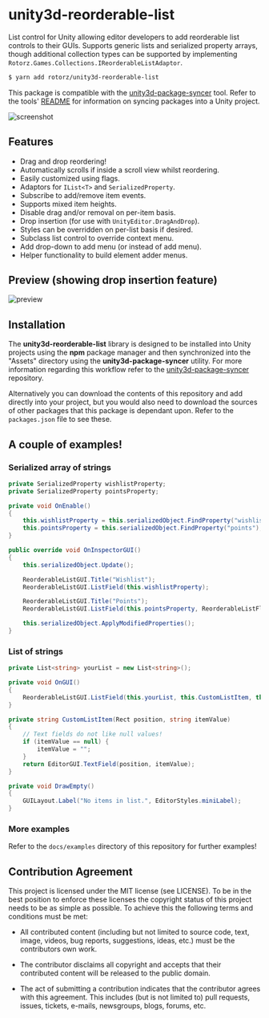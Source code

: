 # unity3d-reorderable-list

List control for Unity allowing editor developers to add reorderable list controls to
their GUIs. Supports generic lists and serialized property arrays, though additional
collection types can be supported by implementing `Rotorz.Games.Collections.IReorderableListAdaptor`.


```sh
$ yarn add rotorz/unity3d-reorderable-list
```

This package is compatible with the [unity3d-package-syncer][tool] tool. Refer to the
tools' [README][tool] for information on syncing packages into a Unity project.

[tool]: https://github.com/rotorz/unity3d-package-syncer

![screenshot](screenshot.png)


## Features

- Drag and drop reordering!
- Automatically scrolls if inside a scroll view whilst reordering.
- Easily customized using flags.
- Adaptors for `IList<T>` and `SerializedProperty`.
- Subscribe to add/remove item events.
- Supports mixed item heights.
- Disable drag and/or removal on per-item basis.
- Drop insertion (for use with `UnityEditor.DragAndDrop`).
- Styles can be overridden on per-list basis if desired.
- Subclass list control to override context menu.
- Add drop-down to add menu (or instead of add menu).
- Helper functionality to build element adder menus.


## Preview (showing drop insertion feature)

![preview](preview.gif)


## Installation

The **unity3d-reorderable-list** library is designed to be installed into Unity projects
using the **npm** package manager and then synchronized into the "Assets" directory using
the **unity3d-package-syncer** utility. For more information regarding this workflow refer
to the [unity3d-package-syncer](https://github.com/rotorz/unity3d-package-syncer)
repository.

Alternatively you can download the contents of this repository and add directly into your
project, but you would also need to download the sources of other packages that this
package is dependant upon. Refer to the `packages.json` file to see these.


## A couple of examples!

### Serialized array of strings

```csharp
private SerializedProperty wishlistProperty;
private SerializedProperty pointsProperty;

private void OnEnable()
{
    this.wishlistProperty = this.serializedObject.FindProperty("wishlist");
    this.pointsProperty = this.serializedObject.FindProperty("points");
}

public override void OnInspectorGUI()
{
    this.serializedObject.Update();

    ReorderableListGUI.Title("Wishlist");
    ReorderableListGUI.ListField(this.wishlistProperty);

    ReorderableListGUI.Title("Points");
    ReorderableListGUI.ListField(this.pointsProperty, ReorderableListFlags.ShowIndices);

    this.serializedObject.ApplyModifiedProperties();
}
```


### List of strings

```csharp
private List<string> yourList = new List<string>();

private void OnGUI()
{
    ReorderableListGUI.ListField(this.yourList, this.CustomListItem, this.DrawEmpty);
}

private string CustomListItem(Rect position, string itemValue)
{
    // Text fields do not like null values!
    if (itemValue == null) {
        itemValue = "";
    }
    return EditorGUI.TextField(position, itemValue);
}

private void DrawEmpty()
{
    GUILayout.Label("No items in list.", EditorStyles.miniLabel);
}
```


### More examples

Refer to the `docs/examples` directory of this repository for further examples!


## Contribution Agreement

This project is licensed under the MIT license (see LICENSE). To be in the best
position to enforce these licenses the copyright status of this project needs to
be as simple as possible. To achieve this the following terms and conditions
must be met:

- All contributed content (including but not limited to source code, text,
  image, videos, bug reports, suggestions, ideas, etc.) must be the
  contributors own work.

- The contributor disclaims all copyright and accepts that their contributed
  content will be released to the public domain.

- The act of submitting a contribution indicates that the contributor agrees
  with this agreement. This includes (but is not limited to) pull requests, issues,
  tickets, e-mails, newsgroups, blogs, forums, etc.
